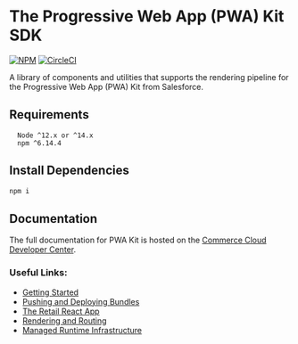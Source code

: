 # The Progressive Web App (PWA) Kit SDK

[![NPM](https://nodei.co/npm/pwa-kit-react-sdk.png?downloads=true&stars=true)](https://nodei.co/npm/pwa-kit-react-sdk/) [![CircleCI](https://circleci.com/gh/mobify/mobify-platform-sdks.svg?style=svg&circle-token=2fa991127044320858c98be882401b68423f0adb)](https://circleci.com/gh/mobify/mobify-platform-sdks)

A library of components and utilities that supports the rendering pipeline for the Progressive Web App (PWA) Kit from Salesforce.

## Requirements

```
  Node ^12.x or ^14.x
  npm ^6.14.4
```

## Install Dependencies

```bash
npm i
```

## Documentation

The full documentation for PWA Kit is hosted on the [Commerce Cloud Developer Center](https://developer.commercecloud.com/s/article/PWA-Kit).

### Useful Links:

-   [Getting Started](https://developer.commercecloud.com/s/article/Getting-Started-with-PWA-Kit)
-   [Pushing and Deploying Bundles](https://developer.commercecloud.com/s/article/Pushing-and-Deploying-Bundles)
-   [The Retail React App](https://developer.commercecloud.com/s/article/The-Retail-React-App)
-   [Rendering and Routing](https://developer.commercecloud.com/s/article/Rendering-and-Routing)
-   [Managed Runtime Infrastructure](https://developer.commercecloud.com/s/article/Managed-Runtime-Infrastructure)
